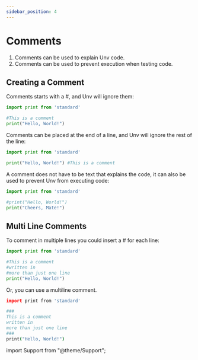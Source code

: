 ```yaml
---
sidebar_position: 4
---
```


# Comments

1. Comments can be used to explain Unv code.
2. Comments can be used to prevent execution when testing code.

## Creating a Comment

Comments starts with a #, and Unv will ignore them:

```py {1}
import print from 'standard'

#This is a comment
print("Hello, World!")
```

Comments can be placed at the end of a line, and Unv will ignore the rest of the line:

```py
import print from 'standard'

print("Hello, World!") #This is a comment
```

A comment does not have to be text that explains the code, it can also be used to prevent Unv from executing code:

```py {1}
import print from 'standard'

#print("Hello, World!")
print("Cheers, Mate!")
```

## Multi Line Comments

To comment in multiple lines you could insert a # for each line:

```py {1-3}
import print from 'standard'

#This is a comment
#written in
#more than just one line
print("Hello, World!")
```

Or, you can use a multiline comment.

```coffee {1-5}
import print from 'standard'

###
This is a comment
written in
more than just one line
###
print("Hello, World!")
```

import Support from "@theme/Support";

<Support py js/>
